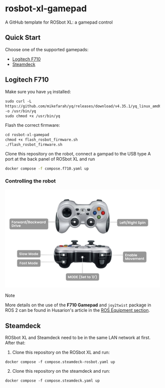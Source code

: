 # rosbot-xl-gamepad

A GitHub template for ROSbot XL: a gamepad control 

## Quick Start

Choose one of the supported gamepads:

- [Logitech F710](#logitech-f710)
- [Steamdeck](#steamdeck)

## Logitech F710

Make sure you have `yq` installed:

```
sudo curl -L https://github.com/mikefarah/yq/releases/download/v4.35.1/yq_linux_amd64 -o /usr/bin/yq
sudo chmod +x /usr/bin/yq
```

Flash the correct firmware:

```
cd rosbot-xl-gamepad
chmod +x flash_rosbot_firmware.sh
./flash_rosbot_firmware.sh
```

Clone this repository on the robot, connect a gampad to the USB type A port at the back panel of ROSbot XL and run

```bash
docker compose -f compose.f710.yaml up
```

### Controlling the robot

![ROSbot control with gamepad](.docs/gamepad-legend.png)

> [!NOTE]
> More details on the use of the **F710 Gamepad** and `joy2twist` package in ROS 2 can be found in Husarion's article in the [ROS Equipment section](https://husarion.com/tutorials/ros-equipment/gamepad-f710/).

## Steamdeck

ROSbot XL and Steamdeck need to be in the same LAN network at first. After that:

1. Clone this repository on the ROSbot XL and run:

```
docker compose -f compose.steamdeck-rosbot.yaml up
```

2. Clone this repository on the steamdeck and run:

```
docker compose -f compose.steamdeck.yaml up
```

